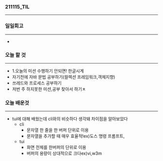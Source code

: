 ### 211115_TIL

------

### 일일회고

------

- 

### 오늘 할 것

------

- 1.오늘의 미션 수행하기 안되면! 한글시계
- 자기전에 자바 문법 공부하기(컬렉션 프레임워크,객체지향)
- 쓰레드와 프로세스 공부하기
- 저번 주 하지못한 미션,공부 찾아서 하기ㅊ

### 오늘 배운것

------

- tui에 대해 배웠는데 cli와의 비슷하다 생각돼 차이점을 알아보았다
  - cli
    - 문자열 한 줄을 한 버퍼 단위로 이용
    - 문자열을 추가할 때 매우 효율적!ex)도스 명령 프롬프트,
  - tui
    - 화면 전체를 한버퍼의 단위로 이용
    - 버퍼의 용량이 상대적으로 크다ex)vi,w3m
